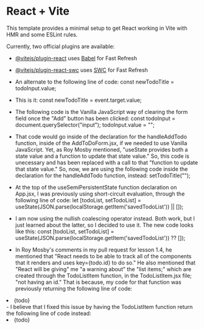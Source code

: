 # React + Vite

This template provides a minimal setup to get React working in Vite with HMR and some ESLint rules.

Currently, two official plugins are available:

- [@vitejs/plugin-react](https://github.com/vitejs/vite-plugin-react/blob/main/packages/plugin-react/README.md) uses [Babel](https://babeljs.io/) for Fast Refresh
- [@vitejs/plugin-react-swc](https://github.com/vitejs/vite-plugin-react-swc) uses [SWC](https://swc.rs/) for Fast Refresh

- An alternate to the following line of code:
  const newTodoTitle = todoInput.value;
- This is it:
  const newTodoTitle = event.target.value;

- The following code is the Vanilla JavaScript way of clearing the form field once the "Add" button has been clicked:
  const todoInput = document.querySelector("input");
  todoInput.value = "";
- That code would go inside of the declaration for the handleAddTodo function, inside of the AddToDoForm.jsx, if we needed to use Vanilla JavaScript. Yet, as Roy Mosby mentioned, "useState provides both a state value and a function to update that state value." So, this code is unecessary and has been replaced with a call to that "function to update that state value." So, now, we are using the following code inside the declaration for the handleAddTodo function, instead:
  setTodoTitle("");

- At the top of the useSemiPersistentState function declaration on App.jsx, I was previously using short-circuit evaluation, through the following line of code:
  let [todoList, setTodoList] = useState(JSON.parse(localStorage.getItem('savedTodoList')) || []);
- I am now using the nullish coalescing operator instead. Both work, but I just learned about the latter, so I decided to use it. The new code looks like this:
  const [todoList, setTodoList] = useState(JSON.parse(localStorage.getItem('savedTodoList')) ?? []);
- In Roy Mosby's comments in my pull request for lesson 1.4, he mentioned that "React needs to be able to track all of the components that it renders and uses key={todo.id} to do so." He also mentioned that "React will be giving" me "a warning about" the "list items;" which are created through the TodoListItem function, in the TodoListItem.jsx file; "not having an id." That is because, my code for that function was previously returning the following line of code:
<li>{todo}</li>
- I believe that I fixed this issue by having the TodoListItem function return the following line of code instead:
<li key={todo.id}>{todo}</li>
